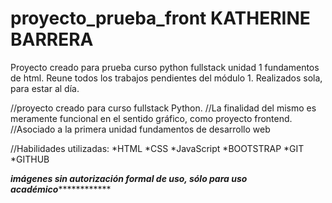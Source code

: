 # proyecto_prueba_front KATHERINE BARRERA
Proyecto creado para prueba curso python fullstack unidad 1 fundamentos de html. Reune todos los trabajos pendientes del módulo 1. 
Realizados sola, para estar al día.

//proyecto creado para curso fullstack Python.
//La finalidad del mismo es meramente funcional en el sentido gráfico, como proyecto frontend.
//Asociado a la primera unidad fundamentos de desarrollo web


//Habilidades utilizadas:
*HTML
*CSS
*JavaScript
*BOOTSTRAP
*GIT
*GITHUB

*******imágenes sin autorización formal de uso, sólo para uso académico*******************
